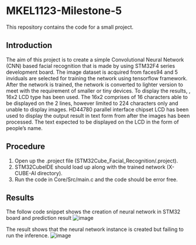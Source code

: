 # MKEL1123-Milestone-5

This repository contains the code for a small project.

## Introduction 

The aim of this project is to create a simple Convolutional Neural Network (CNN) based facial recognition that is made by using STM32F4 series development board. The image dataset is acquired from faces94 and 5 inviduals are selected for training the network using tensorflow framework. After the network is trained, the network is converted to lighter version to meet with the requirement of smaller or tiny devices. To display the results, , 16x2 LCD type has been used. The 16x2 comprises of 16 characters able to be displayed on the 2 lines, however limited to 224 characters only and unable to display images. HD44780 parallel interface chipset LCD has been used to display the output result in text form from after the images has been processed. The text expected to be displayed on the LCD in the form of people’s name.

## Procedure 

1. Open up the .project file (STM32Cube_Facial_Recognition/.project).
2. STM32CubeIDE should load up along with the trained network (X-CUBE-AI directory).
3. Run the code in Core/Src/main.c and the code should be error free.

## Results
The follow code snippet shows the creation of neural network in STM32 board and prediction result
![image](https://user-images.githubusercontent.com/93202001/178223755-4376cee5-eb2f-4265-8017-746773b4fa4d.png)

The result shows that the neural network instance is created but failing to run the inference.
![image](https://user-images.githubusercontent.com/93202001/178223639-6a3d6bf2-6462-48fc-a49c-a8122a7b1954.png)










